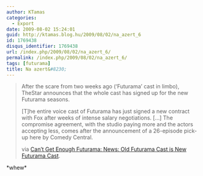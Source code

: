 ```yaml
---
author: KTamas
categories:
  - Export
date: 2009-08-02 15:24:01
guid: http://ktamas.blog.hu/2009/08/02/na_azert_6
id: 1769438
disqus_identifier: 1769438
url: /index.php/2009/08/02/na_azert_6/
permalink: /index.php/2009/08/02/na_azert_6/
tags: [futurama]
title: Na azert&#8230;
---
```


> After the scare from two weeks ago (&#8216;Futurama&#8217; cast in limbo), TheStar announces that the whole cast has signed up for the new Futurama seasons. 
> 
> [T]he entire voice cast of Futurama has just signed a new contract with Fox after weeks of intense salary negotiations. [&#8230;] The compromise agreement, with the studio paying more and the actors accepting less, comes after the announcement of a 26-episode pick-up here by Comedy Central. 
> 
> via [Can&#8217;t Get Enough Futurama: News: Old Futurama Cast is New Futurama Cast](http://www.gotfuturama.com/Futurama/News/1249112340,59973,/Old_Futurama_Cast_is_New_Futurama_Cast.html#).

\*whew\*
